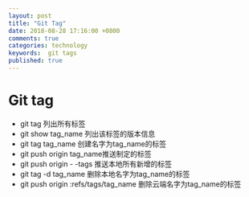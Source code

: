 ```yaml
---
layout: post
title: "Git Tag"
date: 2018-08-28 17:16:00 +0800
comments: true
categories: technology
keywords:  git tags
published: true
---
```

# Git tag
- git tag 列出所有标签 
- git show tag_name 列出该标签的版本信息
- git tag tag_name 创建名字为tag_name的标签
- git push origin tag_name推送制定的标签
- git push origin - -tags 推送本地所有新增的标签
- git tag -d tag_name 删除本地名字为tag_name的标签
- git push origin :refs/tags/tag_name 删除云端名字为tag_name的标签
 
